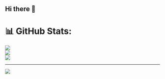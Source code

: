 ## Hi there 👋

<!--
**manishaKhade169/manishaKhade169** is a ✨ _special_ ✨ repository because its `README.md` (this file) appears on your GitHub profile.

Here are some ideas to get you started:

- 🔭 I’m currently working on ...
- 🌱 I’m currently learning ...
- 👯 I’m looking to collaborate on ...
- 🤔 I’m looking for help with ...
- 💬 Ask me about ...
- 📫 How to reach me: ...
- 😄 Pronouns: ...
- ⚡ Fun fact: ...
-->

# 📊 GitHub Stats:
![](https://github-readme-stats.vercel.app/api?username=manishaKhade169&theme=dark&hide_border=false&include_all_commits=false&count_private=false)<br/>
![](https://github-readme-streak-stats.herokuapp.com/?user=manishaKhade169&theme=dark&hide_border=false)<br/>
![](https://github-readme-stats.vercel.app/api/top-langs/?username=manishaKhade169&theme=dark&hide_border=false&include_all_commits=false&count_private=false&layout=compact)

---
[![](https://visitcount.itsvg.in/api?id=manishaKhade169&icon=0&color=0)](https://visitcount.itsvg.in)

<!-- Proudly created with GPRM ( https://gprm.itsvg.in ) -->
